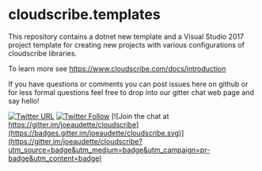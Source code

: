 # cloudscribe.templates

This repository contains a dotnet new template and a Visual Studio 2017 project template for creating new projects with various configurations of cloudscribe libraries.

To learn more see https://www.cloudscribe.com/docs/introduction

If you have questions or comments you can post issues here on github or for less formal questions feel free to drop into our gitter chat web page and say hello!

[![Twitter URL](https://img.shields.io/twitter/url/http/shields.io.svg?style=social)](https://twitter.com/cloudscribeweb) [![Twitter Follow](https://img.shields.io/twitter/follow/cloudscribeweb.svg?style=social&label=Follow)](https://twitter.com/cloudscribeweb)
[![Join the chat at https://gitter.im/joeaudette/cloudscribe](https://badges.gitter.im/joeaudette/cloudscribe.svg)](https://gitter.im/joeaudette/cloudscribe?utm_source=badge&utm_medium=badge&utm_campaign=pr-badge&utm_content=badge)
